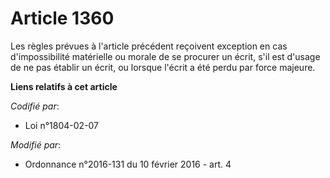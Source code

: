 # Article 1360

Les règles prévues à l'article précédent reçoivent exception en cas d'impossibilité matérielle ou morale de se procurer un
écrit, s'il est d'usage de ne pas établir un écrit, ou lorsque l'écrit a été perdu par force majeure.

**Liens relatifs à cet article**

_Codifié par_:

  - Loi n°1804-02-07

_Modifié par_:

  - Ordonnance n°2016-131 du 10 février 2016 - art. 4
